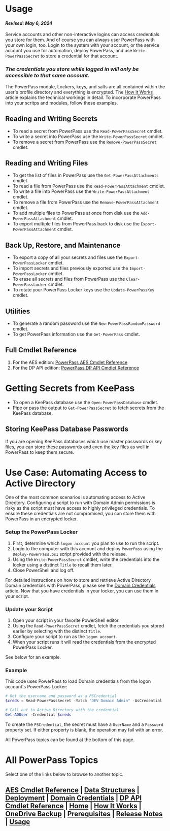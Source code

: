 # Usage
#### _Revised: May 6, 2024_
Service accounts and other non-interactive logins can access credentials you store for them.
And of course you can always user PowerPass with your own login, too.
Login to the system with your account, or the service account you use for automation, deploy PowerPass, and use `Write-PowerPassSecret` to store a credential for that account.

### **_The credentials you store while logged in will only be accessible to that same account._**

The PowerPass module, Lockers, keys, and salts are all contained within the user's profile directory and everything is encrypted.
The [How It Works](https://chopinrlz.github.io/powerpass/readme-cont) article explains the technical workings in detail.
To incorporate PowerPass into your scritps and modules, follow these examples.

## Reading and Writing Secrets
* To read a secret from PowerPass use the `Read-PowerPassSecret` cmdlet.
* To write a secret into PowerPass use the `Write-PowerPassSecret` cmdlet.
* To remove a secret from PowerPass use the `Remove-PowerPassSecret` cmdlet.

## Reading and Writing Files
* To get the list of files in PowerPass use the `Get-PowerPassAttachments` cmdlet.
* To read a file from PowerPass use the `Read-PowerPassAttachment` cmdlet.
* To write a file into PowerPass use the `Write-PowerPassAttachment` cmdlet.
* To remove a file from PowerPass use the `Remove-PowerPassAttachment` cmdlet.
* To add multiple files to PowerPass at once from disk use the `Add-PowerPassAttachment` cmdlet.
* To export multiple files from PowerPass back to disk use the `Export-PowerPassAttachment` cmdlet.

## Back Up, Restore, and Maintenance
* To export a copy of all your secrets and files use the `Export-PowerPassLocker` cmdlet.
* To import secrets and files previously exported use the `Import-PowerPassLocker` cmdlet.
* To erase all secrets and files from PowerPass use the `Clear-PowerPassLocker` cmdlet.
* To rotate your PowerPass Locker keys use the `Update-PowerPassKey` cmdlet.

## Utilities
* To generate a random password use the `New-PowerPassRandomPassword` cmdlet.
* To get PowerPass information use the `Get-PowerPass` cmdlet.

## Full Cmdlet Reference
1. For the AES edition: [PowerPass AES Cmdlet Reference](https://chopinrlz.github.io/powerpass/aes-cmdlet-ref)
2. For the DP API edition: [PowerPass DP API Cmdlet Reference](https://chopinrlz.github.io/powerpass/dpapi-cmdlet-ref)

# Getting Secrets from KeePass
* To open a KeePass database use the `Open-PowerPassDatabase` cmdlet.
* Pipe or pass the output to `Get-PowerPassSecret` to fetch secrets from the KeePass database.

## Storing KeePass Database Passwords
If you are opening KeePass databases which use master passwords or key files, you can store these passwords and even the key files as well in PowerPass to keep them secure.

# Use Case: Automating Access to Active Directory
One of the most common scenarios is automating access to Active Directory.
Configuring a script to run with Domain Admin permissions is risky as the script must have access to highly privileged credentials.
To ensure these credentials are not compromised, you can store them with PowerPass in an encrypted locker.

### Setup the PowerPass Locker
1. First, determine which `logon account` you plan to use to run the script.
2. Login to the computer with this account and deploy `PowerPass` using the `Deploy-PowerPass.ps1` script provided with the release.
3. Using the `Write-PowerPassSecret` cmdlet, write the credentials into the locker using a distinct `Title` to recall them later.
4. Close PowerShell and log off.

For detailed instructions on how to store and retrieve Active Directory Domain credentials with PowerPass, please see the [Domain Credentials](https://chopinrlz.github.io/powerpass/domain-credentials) article.
Now that you have credentials in your locker, you can use them in your script.

### Update your Script
1. Open your script in your favorite PowerShell editor.
2. Using the `Read-PowerPassSecret` cmdlet, fetch the credentials you stored earlier by selecting with the distinct `Title`.
3. Configure your script to run as the `logon account`.
4. When your script runs it will read the credentials from the encrypted PowerPass Locker.

See below for an example.

### Example
This code uses PowerPass to load Domain credentials from the logon account's PowerPass Locker:
```powershell
# Get the username and password as a PSCredential
$creds = Read-PowerPassSecret -Match "DEV Domain Admin" -AsCredential

# Call out to Active Directory with the credential
Get-ADUser -Credential $creds
```
To create the `PSCredential`, the secret must have a `UserName` and a `Password` property set.
If either property is blank, the operation may fail with an error.

All PowerPass topics can be found at the bottom of this page.
# All PowerPass Topics
Select one of the links below to browse to another topic.
## [AES Cmdlet Reference](https://chopinrlz.github.io/powerpass/aes-cmdlet-ref) | [Data Structures](https://chopinrlz.github.io/powerpass/data-structures) | [Deployment](https://chopinrlz.github.io/powerpass/deployment) | [Domain Credentials](https://chopinrlz.github.io/powerpass/domain-credentials) | [DP API Cmdlet Reference](https://chopinrlz.github.io/powerpass/dpapi-cmdlet-ref) | [Home](https://chopinrlz.github.io/powerpass) | [How It Works](https://chopinrlz.github.io/powerpass/readme-cont) | [OneDrive Backup](https://chopinrlz.github.io/powerpass/onedrivebackup) | [Prerequisites](https://chopinrlz.github.io/powerpass/prerequisites) | [Release Notes](https://chopinrlz.github.io/powerpass/release-notes) | [Usage](https://chopinrlz.github.io/powerpass/usage)
